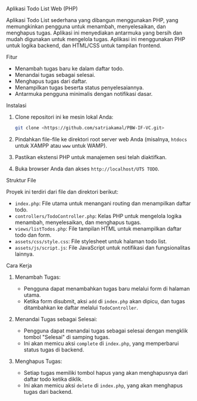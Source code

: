 Aplikasi Todo List Web (PHP)

Aplikasi Todo List sederhana yang dibangun menggunakan PHP, yang memungkinkan pengguna untuk menambah, menyelesaikan, dan menghapus tugas. Aplikasi ini menyediakan antarmuka yang bersih dan mudah digunakan untuk mengelola tugas. Aplikasi ini menggunakan PHP untuk logika backend, dan HTML/CSS untuk tampilan frontend.

Fitur

- Menambah tugas baru ke dalam daftar todo.
- Menandai tugas sebagai selesai.
- Menghapus tugas dari daftar.
- Menampilkan tugas beserta status penyelesaiannya.
- Antarmuka pengguna minimalis dengan notifikasi dasar.

Instalasi

1. Clone repositori ini ke mesin lokal Anda:
    ```bash
    git clone <https://github.com/satriakamal/PBW-IF-VC.git>
    ```

2. Pindahkan file-file ke direktori root server web Anda (misalnya, `htdocs` untuk XAMPP atau `www` untuk WAMP).

3. Pastikan ekstensi PHP untuk manajemen sesi telah diaktifkan.

4. Buka browser Anda dan akses `http://localhost/UTS TODO`.

Struktur File

Proyek ini terdiri dari file dan direktori berikut:

- `index.php`: File utama untuk menangani routing dan menampilkan daftar todo.
- `controllers/TodoController.php`: Kelas PHP untuk mengelola logika menambah, menyelesaikan, dan menghapus tugas.
- `views/listTodos.php`: File tampilan HTML untuk menampilkan daftar todo dan form.
- `assets/css/style.css`: File stylesheet untuk halaman todo list.
- `assets/js/script.js`: File JavaScript untuk notifikasi dan fungsionalitas lainnya.

Cara Kerja

1. Menambah Tugas:
    - Pengguna dapat menambahkan tugas baru melalui form di halaman utama.
    - Ketika form disubmit, aksi `add` di `index.php` akan dipicu, dan tugas ditambahkan ke daftar melalui `TodoController`.

2. Menandai Tugas sebagai Selesai:
    - Pengguna dapat menandai tugas sebagai selesai dengan mengklik tombol "Selesai" di samping tugas.
    - Ini akan memicu aksi `complete` di `index.php`, yang memperbarui status tugas di backend.

3. Menghapus Tugas:
    - Setiap tugas memiliki tombol hapus yang akan menghapusnya dari daftar todo ketika diklik.
    - Ini akan memicu aksi `delete` di `index.php`, yang akan menghapus tugas dari backend.
